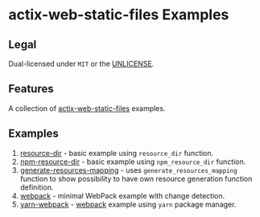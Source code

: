 # actix-web-static-files Examples

## Legal

Dual-licensed under `MIT` or the [UNLICENSE](http://unlicense.org/).

## Features

A collection of [actix-web-static-files](https://github.com/kilork/actix-web-static-files) examples.

## Examples

1. [resource-dir](resource-dir) - basic example using `resource_dir` function.
1. [npm-resource-dir](npm-resource-dir) - basic example using `npm_resource_dir` function.
1. [generate-resources-mapping](generate-resources-mapping) - uses `generate_resources_mapping` function
to show possibility to have own resource generation function definition.
1. [webpack](webpack) - minimal WebPack example with change detection.
1. [yarn-webpack](yarn-webpack) - [webpack](webpack) example using `yarn` package manager.